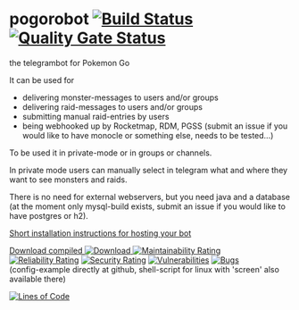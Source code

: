 # pogorobot [![Build Status](https://travis-ci.org/theyellow/pogorobot.svg?branch=master)](https://travis-ci.org/theyellow/pogorobot) [![Quality Gate Status](https://sonarcloud.io/api/project_badges/measure?project=theyellow_pogorobot&metric=alert_status)](https://sonarcloud.io/dashboard?id=theyellow_pogorobot)

the telegrambot for Pokemon Go

It can be used for
- delivering monster-messages to users and/or groups
- delivering raid-messages to users and/or groups
- submitting manual raid-entries by users
- being webhooked up by Rocketmap, RDM, PGSS (submit an issue if you would like to have monocle or something else, needs to be tested...)

To be used it in private-mode or in groups or channels.

In private mode users can manually select in telegram what and where they want to see monsters and raids. 

There is no need for external webservers, but you need java and a database (at the moment only mysql-build exists, submit an issue if you would like to have postgres or h2).

[Short installation instructions for hosting your bot](https://github.com/theyellow/pogorobot/wiki/Short-installation-and-usage-guide)

[Download compiled ![Download](https://api.bintray.com/packages/theyellow/repo/pogorobot/images/download.svg?version=latest) ](https://bintray.com/theyellow/repo/pogorobot/latest/link) [![Maintainability Rating](https://sonarcloud.io/api/project_badges/measure?project=theyellow_pogorobot&metric=sqale_rating)](https://sonarcloud.io/dashboard?id=theyellow_pogorobot) [![Reliability Rating](https://sonarcloud.io/api/project_badges/measure?project=theyellow_pogorobot&metric=reliability_rating)](https://sonarcloud.io/dashboard?id=theyellow_pogorobot) [![Security Rating](https://sonarcloud.io/api/project_badges/measure?project=theyellow_pogorobot&metric=security_rating)](https://sonarcloud.io/dashboard?id=theyellow_pogorobot) [![Vulnerabilities](https://sonarcloud.io/api/project_badges/measure?project=theyellow_pogorobot&metric=vulnerabilities)](https://sonarcloud.io/dashboard?id=theyellow_pogorobot) [![Bugs](https://sonarcloud.io/api/project_badges/measure?project=theyellow_pogorobot&metric=bugs)](https://sonarcloud.io/dashboard?id=theyellow_pogorobot)<br>
(config-example directly at github, shell-script for linux with 'screen' also available there)


[![Lines of Code](https://sonarcloud.io/api/project_badges/measure?project=theyellow_pogorobot&metric=ncloc)](https://sonarcloud.io/dashboard?id=theyellow_pogorobot)




